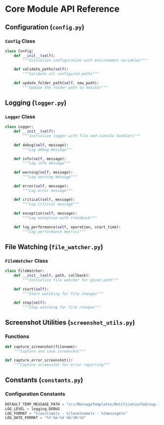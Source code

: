 # Core Module API Reference

## Configuration (`config.py`)

### `Config` Class
```python
class Config:
    def __init__(self):
        """Initialize configuration with environment variables"""
    
    def validate_paths(self):
        """Validate all configured paths"""
    
    def update_folder_path(self, new_path):
        """Update the folder path to monitor"""
```

## Logging (`logger.py`)

### `Logger` Class
```python
class Logger:
    def __init__(self):
        """Initialize logger with file and console handlers"""
    
    def debug(self, message):
        """Log debug message"""
    
    def info(self, message):
        """Log info message"""
    
    def warning(self, message):
        """Log warning message"""
    
    def error(self, message):
        """Log error message"""
    
    def critical(self, message):
        """Log critical message"""
    
    def exception(self, message):
        """Log exception with traceback"""
    
    def log_performance(self, operation, start_time):
        """Log performance metrics"""
```

## File Watching (`file_watcher.py`)

### `FileWatcher` Class
```python
class FileWatcher:
    def __init__(self, path, callback):
        """Initialize file watcher for given path"""
    
    def start(self):
        """Start watching for file changes"""
    
    def stop(self):
        """Stop watching for file changes"""
```

## Screenshot Utilities (`screenshot_utils.py`)

### Functions
```python
def capture_screenshot(filename):
    """Capture and save screenshot"""
    
def capture_error_screenshot():
    """Capture screenshot for error reporting"""
```

## Constants (`constants.py`)

### Configuration Constants
```python
DEFAULT_TEMP_MESSAGE_PATH = "src/MessageTemplates/NotificationToGroup.txt"
LOG_LEVEL = logging.DEBUG
LOG_FORMAT = "%(asctime)s - %(levelname)s - %(message)s"
LOG_DATE_FORMAT = "%Y-%m-%d %H:%M:%S"
``` 